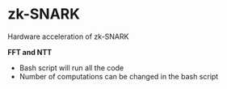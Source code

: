 # zk-SNARK
Hardware acceleration of zk-SNARK

**FFT and NTT**
- Bash script will run all the code
- Number of computations can be changed in the bash script
